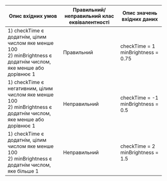 | Опис вхідних умов | Правильний/ неправильний клас еквівалентності | Опис значень вхідних даних |
| ----------------- | --------------------------------------------- | -------------------------- |
| 1) checkTime є додатнім, цілим числом яке менше 100 <br> 2) minBrightness є додатнім числом, яке менше або дорівнює 1 | Правильний | checkTime = 1 <br> minBrightness = 0.75 |
| 1) checkTime є негативним, цілим числом яке менше 100 <br> 2) minBrightness є додатнім числом, яке менше або дорівнює 1 | Неправильний | checkTime = -1 <br> minBrightness = 0.5 |
| 1) checkTime є додатнім, цілим числом яке менше 100 <br> 2) minBrightness є додатнім числом, яке більше 1 | Неправильний | checkTime = 2 <br> minBrightness = 1.5 |
